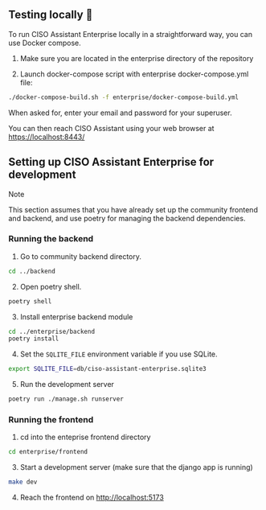 ## Testing locally 🚀

To run CISO Assistant Enterprise locally in a straightforward way, you can use Docker compose.

1. Make sure you are located in the enterprise directory of the repository

2. Launch docker-compose script with enterprise docker-compose.yml file:

```sh
./docker-compose-build.sh -f enterprise/docker-compose-build.yml
```

When asked for, enter your email and password for your superuser.

You can then reach CISO Assistant using your web browser at [https://localhost:8443/](https://localhost:8443/)

## Setting up CISO Assistant Enterprise for development

> [!NOTE]
> This section assumes that you have already set up the community frontend and backend, and use poetry for managing the backend dependencies.

### Running the backend

1. Go to community backend directory.

```sh
cd ../backend
```

2. Open poetry shell.

```sh
poetry shell
```

3. Install enterprise backend module

```sh
cd ../enterprise/backend
poetry install
```

4. Set the `SQLITE_FILE` environment variable if you use SQLite.

```sh
export SQLITE_FILE=db/ciso-assistant-enterprise.sqlite3
```

5. Run the development server

```sh
poetry run ./manage.sh runserver
```

### Running the frontend

1. cd into the enteprise frontend directory

```bash
cd enterprise/frontend
```

3. Start a development server (make sure that the django app is running)

```bash
make dev
```

4. Reach the frontend on <http://localhost:5173>
